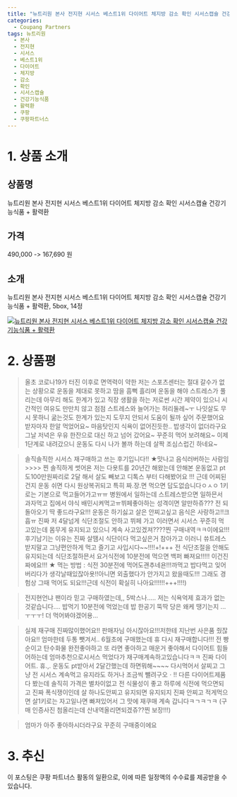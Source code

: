 ```yaml
---
title: "뉴트리원 본사 전지현 시서스 베스트1위 다이어트 체지방 감소 확인 시서스캡슐 건강기능식품 + 활력환"
categories:
  - Coupang Partners
tags: 뉴트리원
  - 본사
  - 전지현
  - 시서스
  - 베스트1위
  - 다이어트
  - 체지방
  - 감소
  - 확인
  - 시서스캡슐
  - 건강기능식품
  - 활력환
  - 쿠팡
  - 쿠팡파트너스
---
```

# 1. 상품 소개
## 상품명
뉴트리원 본사 전지현 시서스 베스트1위 다이어트 체지방 감소 확인 시서스캡슐 건강기능식품 + 활력환

## 가격
490,000 -> 167,690 원

## 소개
뉴트리원 본사 전지현 시서스 베스트1위 다이어트 체지방 감소 확인 시서스캡슐 건강기능식품 + 활력환, 5box, 14정

[![뉴트리원 본사 전지현 시서스 베스트1위 다이어트 체지방 감소 확인 시서스캡슐 건강기능식품 + 활력환](https://static.coupangcdn.com/image/affiliate/banner/9688a45c46bc20ae089a022e5c372903@2x.jpg)](https://coupa.ng/bOW7To)
# 2. 상품평

> 올초 코로나19가 터진 이후로
면역력이 약한 저는 스포츠센터는 절대 갈수가 없는 상황으로 운동을 제대로 못하고 땀을 흠뻑 흘리며
운동을 해야 스트레스가 풀리는데
아무리 해도 한계가 있고
직장 생활을 하는 저로썬 시간 제약이 있으니
시간적인 여유도 만만치 않고
점점 스트레스와 늘어가는 허리둘레~ㅜ
나잇살도 무시 못하니
굶는것도 한계가 있는지 도무지
안되서 도움이 될까 싶어 주문했어요
받자마자 한알 먹었어요~
마음탓인지 식욕이 없어진듯한..
밥생각이 없더라구요
그날 저녁은 우유 한잔으로 대신 하고
넘어 갔어요~
꾸준히 먹어 보려해요~
이제 1단계로 내려갔으니
운동도 다시 나가 볼까 하는데
살짝 조심스럽긴 하네요~

> 솔직솔직한 시서스 재구매하고 쓰는 후기입니다!!
★맛나고 음식러버하는 사람임>>>>      찐 솔직하게 썻어욘 저는 다욧트를 20년간 해왔는데 안해본 운동없고 pt도100만원짜리로 2달 해서 살도 빼보고   디톡스 부터 다해봤어요 !!!
근데 어찌된건지 운동 쉬면 다시 원상복귀되고
특히 짜.장.면 먹으면 답도없습니다ㅇㅅㅇ
1키로는 기본으로 먹고들어가고ㅠㅠ
병원에서 일하는데 스트레스받으면 일하믄서 과자먹고 집에서 야식 배민시켜먹고ㅠ뷔페좋아하는 성격이면 알만하쥬???
전 되돌아오기 딱 좋드라구요!!!
운동은 하기싫고 살은 안찌고싶고 음식은 사랑하고!!크흡ㅠ
진짜 저 4달넘게  식단조절도 안하고 뷔페 가고 이러면서 시서스 꾸준히 먹고있는데 몸무게 유지되고 있으니
계속 사고있겠져????찐 구매내역ㅋㅋ이에요!!!
후기남기는 이유는 진짜 살땜시 식단이다 먹고싶은거 참아가고 이러니 쓔트레스받지말고  그냥편안하게 먹고  즐기고 사입시다~~!!!!+!+++
전 식단조절을 안해도 유지되는데
식단조절하믄서 요거식전에 10분전에 먹으면 백퍼 빠져요!!!!!
 이건진짜에요!!!
★ 먹는 방법 : 식전 30분전에 먹어도괜추네욘!!!까먹고 밥다먹고 잊어버리다가 생각날때있잖아욧!!아니면 외출했다가 안가지고 왔을때도!!! 그래도 경험상  그때 먹어도 되요!!!근데 식전이 확실히 나아요!!!!!!+++!!!!)

> 전지현언냐 팬이라 믿고 구매하였는데,,
5박스나.....
저는 식욕억제 효과가 없는것같습니다....
밥먹기 10분전에 먹었는데 밥 한공기 뚝딱
당은 왜케 땡기는지 ... ㅜㅜㅜ!
더 먹어봐야겠어용...

> 실제 재구매 진짜많이했어요!!
판매자님  아시잖아요!!!저한테 지난번 사은품 줬잖아요!!
엄마한테 두통 뺏겨서.. 6월초에 구매했는데
휴 다시 재구매합니다!!!
전 빵순이고 탄수화물 완전좋아하고 또 라면 좋아하고
매운거 좋아해서 다이어트 힘들어하는데
엄마추천으로시서스 먹었다가 재구매계속하고있습니다ㅋㅋ
진짜 다이어트. 휴.,.
운동도 pt받아서 2달간했는데 하면뭐해~~~~
다시먹어서 살찌고
그냥 전 시서스 계속먹고 유지라도 하거나 조금씩 뺄려구오ㆍ!!
다른 다이어트제품 다 봤는데
솔직히 가격은 별차이없고
전 식물성이 좋고
하루에 식전에 먹으면되고
진짜 폭식쟁이인데 살 하나도안찌고 유지되면 유지되지 진짜 안찌고
적게먹으면 살1키로는 자고일나면 빠져있어서
그 맛에 재쿠매 계속 갑니다ㅋㄱㅋㄱㅋ
(구매 인증사진 첨올리는데 산내역올리면되겠쥬??찐 보장!!!)

> 엄마가 아주 좋아하시더라구요 꾸준히 구매중이에요

# 3. 추신
이 포스팅은 쿠팡 파트너스 활동의 일환으로, 이에 따른 일정액의 수수료를 제공받을 수 있습니다.
